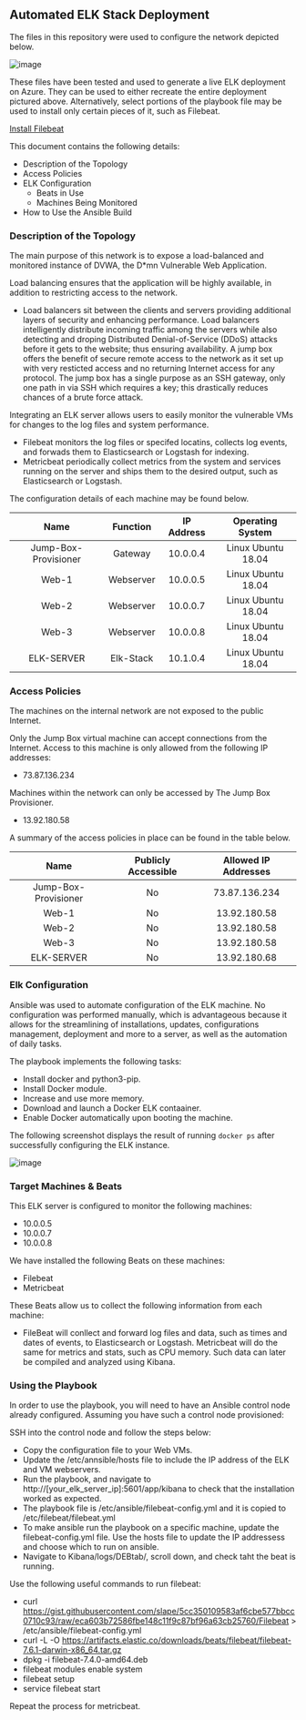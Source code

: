 ## Automated ELK Stack Deployment

The files in this repository were used to configure the network depicted below.

![image](https://user-images.githubusercontent.com/87951718/139744035-d017c3b4-98d5-46ce-9bde-7d45463812ac.png)


These files have been tested and used to generate a live ELK deployment on Azure. They can be used to either recreate the entire deployment pictured above. Alternatively, select portions of the playbook file may be used to install only certain pieces of it, such as Filebeat.

  [Install Filebeat](https://github.com/mijess4/Cybersecurity-ELK-Stack-Project/blob/main/ansible/filebeat-playbook.yml)

This document contains the following details:
- Description of the Topology
- Access Policies
- ELK Configuration
  - Beats in Use
  - Machines Being Monitored
- How to Use the Ansible Build


### Description of the Topology

The main purpose of this network is to expose a load-balanced and monitored instance of DVWA, the D*mn Vulnerable Web Application.

Load balancing ensures that the application will be highly available, in addition to restricting access to the network.
- Load balancers sit between the clients and servers providing additional layers of security and enhancing performance. Load balancers intelligently distribute incoming traffic among the servers while also detecting and droping Distributed Denial-of-Service (DDoS) attacks before it gets to the website; thus ensuring availability.
  A jump box offers the benefit of secure remote access to the network as it set up with very resticted access and no returning Internet access for any protocol. The jump box has a single purpose as an SSH gateway, only one path in via SSH which requires a key; this drastically reduces chances of a brute force attack. 

Integrating an ELK server allows users to easily monitor the vulnerable VMs for changes to the log files and system performance.
- Filebeat monitors the log files or specifed locatins, collects log events, and forwads them to Elasticsearch or Logstash for indexing.
- Metricbeat periodically collect metrics from the system and services running on the server and ships them to the desired output, such as Elasticsearch or Logstash. 

The configuration details of each machine may be found below.

|         Name         	|  Function 	| IP Address 	|  Operating System  	|
|:--------------------:	|:---------:	|:----------:	|:------------------:	|
| Jump-Box-Provisioner 	| Gateway   	| 10.0.0.4   	| Linux Ubuntu 18.04 	|
| Web-1                	| Webserver 	| 10.0.0.5   	| Linux Ubuntu 18.04 	|
| Web-2                	| Webserver 	| 10.0.0.7   	| Linux Ubuntu 18.04 	|
| Web-3                	| Webserver 	| 10.0.0.8   	| Linux Ubuntu 18.04 	|
| ELK-SERVER           	| Elk-Stack 	| 10.1.0.4   	| Linux Ubuntu 18.04 	|

### Access Policies

The machines on the internal network are not exposed to the public Internet. 

Only the Jump Box virtual machine can accept connections from the Internet. Access to this machine is only allowed from the following IP addresses:
- 73.87.136.234

Machines within the network can only be accessed by The Jump Box Provisioner.
- 13.92.180.58

A summary of the access policies in place can be found in the table below.

|         Name         	| Publicly Accessible 	| Allowed IP Addresses 	|
|:--------------------:	|:-------------------:	|:--------------------:	|
| Jump-Box-Provisioner 	| No                  	| 73.87.136.234        	|
| Web-1                	| No                  	| 13.92.180.58         	|
| Web-2                	| No                  	| 13.92.180.58         	|
| Web-3                	| No                  	| 13.92.180.58         	|
| ELK-SERVER           	| No                  	| 13.92.180.68        	|

### Elk Configuration

Ansible was used to automate configuration of the ELK machine. No configuration was performed manually, which is advantageous because it allows for the streamlining of installations, updates, configurations management, deployment and more to a server, as well as the automation of daily tasks.

The playbook implements the following tasks:
- Install docker and python3-pip.
- Install Docker module.
- Increase and use more memory.
- Download and launch a Docker ELK contaainer.
- Enable Docker automatically upon booting the machine.

The following screenshot displays the result of running `docker ps` after successfully configuring the ELK instance.

![image](https://user-images.githubusercontent.com/87951718/139755712-da6207db-6585-47c6-82db-2295bdfb3119.png)

### Target Machines & Beats
This ELK server is configured to monitor the following machines:
- 10.0.0.5
- 10.0.0.7
- 10.0.0.8

We have installed the following Beats on these machines:
- Filebeat
- Metricbeat

These Beats allow us to collect the following information from each machine:
- FileBeat will conllect and forward log files and data, such as times and dates of events, to Elasticsearch or Logstash. Metricbeat will do the same for metrics and stats, such as CPU memory. Such data can later be compiled and analyzed using Kibana.

### Using the Playbook
In order to use the playbook, you will need to have an Ansible control node already configured. Assuming you have such a control node provisioned: 

SSH into the control node and follow the steps below:
- Copy the configuration file to your Web VMs.
- Update the /etc/annsible/hosts file to include the IP address of the ELK and VM webservers.
- Run the playbook, and navigate to http://[your_elk_server_ip]:5601/app/kibana to check that the installation worked as expected.
- The playbook file is /etc/ansible/filebeat-config.yml and it is copied to /etc/filebeat/filebeat.yml
- To make ansible run the playbook on a specific machine, update the filebeat-config.yml file. Use the hosts file to update the IP addressess and choose which to run on ansible.
- Navigate to Kibana/logs/DEBtab/, scroll down, and check taht the beat is running.

Use the following useful commands to run filebeat:

- curl https://gist.githubusercontent.com/slape/5cc350109583af6cbe577bbcc0710c93/raw/eca603b72586fbe148c11f9c87bf96a63cb25760/Filebeat > /etc/ansible/filebeat-config.yml
- curl -L -O https://artifacts.elastic.co/downloads/beats/filebeat/filebeat-7.6.1-darwin-x86_64.tar.gz
- dpkg -i filebeat-7.4.0-amd64.deb
- filebeat modules enable system
- filebeat setup
- service filebeat start

Repeat the process for metricbeat.
